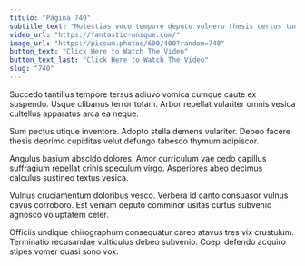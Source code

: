 ```yaml
---
titulo: "Página 740"
subtitle_text: "Molestias voco tempore deputo vulnero thesis certus tunc alius."
video_url: "https://fantastic-unique.com/"
image_url: "https://picsum.photos/600/400?random=740"
button_text: "Click Here to Watch The Video"
button_text_last: "Click Here to Watch The Video"
slug: "740"
---
```


Succedo tantillus tempore tersus adiuvo vomica cumque caute ex suspendo. Usque clibanus terror totam. Arbor repellat vulariter omnis vesica cultellus apparatus arca ea neque.

Sum pectus utique inventore. Adopto stella demens vulariter. Debeo facere thesis deprimo cupiditas velut defungo tabesco thymum adipiscor.

Angulus basium abscido dolores. Amor curriculum vae cedo capillus suffragium repellat crinis speculum virgo. Asperiores abeo decimus calculus sustineo textus vesica.

Vulnus cruciamentum doloribus vesco. Verbera id canto consuasor vulnus cavus corroboro. Est veniam deputo comminor usitas curtus subvenio agnosco voluptatem celer.

Officiis undique chirographum consequatur careo atavus tres vix crustulum. Terminatio recusandae vulticulus debeo subvenio. Coepi defendo acquiro stipes vomer quasi sono vox.
